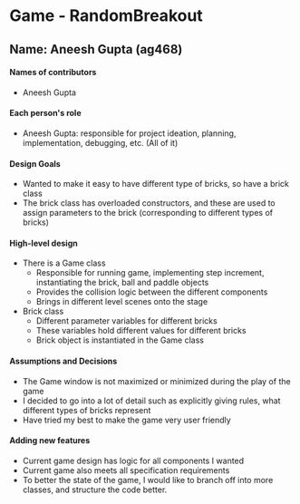 # Game - RandomBreakout
## Name: Aneesh Gupta  (ag468)

#### Names of contributors
- Aneesh Gupta

#### Each person's role
- Aneesh Gupta: responsible for project ideation, planning, implementation, debugging, etc. (All of it)


#### Design Goals
- Wanted to make it easy to have different type of bricks, so have a brick class
- The brick class has overloaded constructors, and these are used to assign parameters to the brick (corresponding to different types of bricks)

#### High-level design
- There is a Game class
  - Responsible for running game, implementing step increment, instantiating the brick, ball and paddle objects
  - Provides the collision logic between the different components
  - Brings in different level scenes onto the stage
- Brick class
  - Different parameter variables for different bricks
  - These variables hold different values for different bricks
  - Brick object is instantiated in the Game class 

#### Assumptions and Decisions
- The Game window is not maximized or minimized during the play of the game
- I decided to go into a lot of detail such as explicitly giving rules, what different types of bricks represent
- Have tried my best to make the game very user friendly

#### Adding new features
- Current game design has logic for all components I wanted 
- Current game also meets all specification requirements
- To better the state of the game, I would like to branch off into more classes, and structure the code better.
